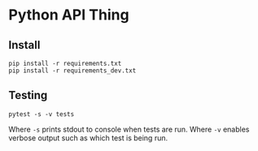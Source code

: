 # Python API Thing

## Install

```
pip install -r requirements.txt
pip install -r requirements_dev.txt
```

## Testing

```
pytest -s -v tests
```

Where `-s` prints stdout to console when tests are run.
Where `-v` enables verbose output such as which test is being run.